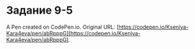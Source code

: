 # Задание 9-5

A Pen created on CodePen.io. Original URL: [https://codepen.io/Kseniya-Kara4eva/pen/abRpppG](https://codepen.io/Kseniya-Kara4eva/pen/abRpppG).

